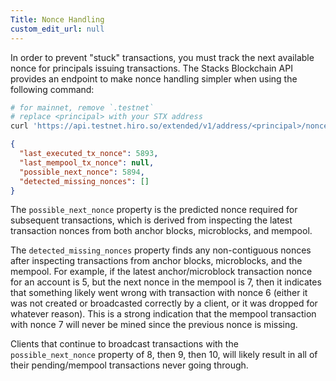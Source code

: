 ```yaml
---
Title: Nonce Handling
custom_edit_url: null
---
```


In order to prevent "stuck" transactions, you must track the next available nonce for principals issuing transactions. The
Stacks Blockchain API provides an endpoint to make nonce handling simpler when using the following command:

```bash
# for mainnet, remove `.testnet`
# replace <principal> with your STX address
curl 'https://api.testnet.hiro.so/extended/v1/address/<principal>/nonces'
```

```json
{
  "last_executed_tx_nonce": 5893,
  "last_mempool_tx_nonce": null,
  "possible_next_nonce": 5894,
  "detected_missing_nonces": []
}
```

The `possible_next_nonce` property is the predicted nonce required for subsequent transactions, which is derived from inspecting the latest transaction nonces from both anchor blocks, microblocks, and mempool.

The `detected_missing_nonces` property finds any non-contiguous nonces after inspecting transactions from anchor blocks, microblocks, and the mempool. For example, if the latest anchor/microblock transaction nonce for an account is 5, but the next nonce in the mempool is 7, then it indicates that something likely went wrong with transaction with nonce 6 (either it was not created or broadcasted correctly by a client, or it was dropped for whatever reason). This is a strong indication that the mempool transaction with nonce 7 will never be mined since the previous nonce is missing.

Clients that continue to broadcast transactions with the `possible_next_nonce` property of 8, then 9, then 10, will likely result in all of their pending/mempool transactions never going through.
